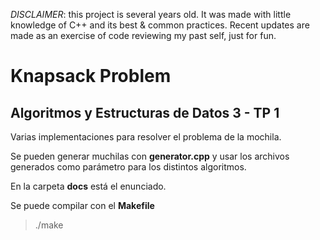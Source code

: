 _DISCLAIMER_: this project is several years old. It was made with little knowledge of C++ and its best & common practices. Recent updates are made as an exercise of code reviewing my past self, just for fun.

# Knapsack Problem

## Algoritmos y Estructuras de Datos 3 - TP 1

Varias implementaciones para resolver el problema de la mochila.

Se pueden generar muchilas con **generator.cpp** y usar los archivos generados como parámetro para los distintos algoritmos.

En la carpeta **docs** está el enunciado.

Se puede compilar con el **Makefile**

> ./make
